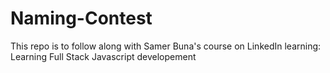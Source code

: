 # Naming-Contest
This repo is to follow along with Samer Buna's course on LinkedIn learning: Learning Full Stack Javascript developement
